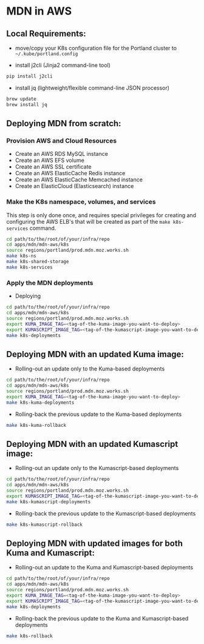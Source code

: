 # MDN in AWS

## Local Requirements:

- move/copy your K8s configuration file for the Portland cluster to
  `~/.kube/portland.config `

- install j2cli (Jinja2 command-line tool)

```sh
pip install j2cli
```

- install jq (lightweight/flexible command-line JSON processor)

```sh
brew update
brew install jq
```

## Deploying MDN from scratch:

### Provision AWS and Cloud Resources
- Create an AWS RDS MySQL instance
- Create an AWS EFS volume
- Create an AWS SSL certificate
- Create an AWS ElasticCache Redis instance
- Create an AWS ElasticCache Memcached instance
- Create an ElasticCloud (Elasticsearch) instance

### Make the K8s namespace, volumes, and services

This step is only done once, and requires special privileges for creating and
configuring the AWS ELB's that will be created as part of the
`make k8s-services` command.

```sh
cd path/to/the/root/of/your/infra/repo
cd apps/mdn/mdn-aws/k8s
source regions/portland/prod.mdn.moz.works.sh
make k8s-ns
make k8s-shared-storage
make k8s-services
```

### Apply the MDN deployments

- Deploying

```sh
cd path/to/the/root/of/your/infra/repo
cd apps/mdn/mdn-aws/k8s
source regions/portland/prod.mdn.moz.works.sh
export KUMA_IMAGE_TAG=<tag-of-the-kuma-image-you-want-to-deploy>
export KUMASCRIPT_IMAGE_TAG=<tag-of-the-kumascript-image-you-want-to-deploy>
make k8s-deployments
```

## Deploying MDN with an updated Kuma image:

- Rolling-out an update only to the Kuma-based deployments

```sh
cd path/to/the/root/of/your/infra/repo
cd apps/mdn/mdn-aws/k8s
source regions/portland/prod.mdn.moz.works.sh
export KUMA_IMAGE_TAG=<tag-of-the-kuma-image-you-want-to-deploy>
make k8s-kuma-deployments
```

- Rolling-back the previous update to the Kuma-based deployments

```sh
make k8s-kuma-rollback
```

## Deploying MDN with an updated Kumascript image:

- Rolling-out an update only to the Kumascript-based deployments

```sh
cd path/to/the/root/of/your/infra/repo
cd apps/mdn/mdn-aws/k8s
source regions/portland/prod.mdn.moz.works.sh
export KUMASCRIPT_IMAGE_TAG=<tag-of-the-kumascript-image-you-want-to-deploy>
make k8s-kumascript-deployments
```

- Rolling-back the previous update to the Kumascript-based deployments

```sh
make k8s-kumascript-rollback
```

## Deploying MDN with updated images for both Kuma and Kumascript:

- Rolling-out an update to the Kuma and Kumascript-based deployments

```sh
cd path/to/the/root/of/your/infra/repo
cd apps/mdn/mdn-aws/k8s
source regions/portland/prod.mdn.moz.works.sh
export KUMA_IMAGE_TAG=<tag-of-the-kuma-image-you-want-to-deploy>
export KUMASCRIPT_IMAGE_TAG=<tag-of-the-kumascript-image-you-want-to-deploy>
make k8s-deployments
```

- Rolling-back the previous update to the Kuma and Kumascript-based deployments

```sh
make k8s-rollback
```
